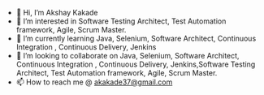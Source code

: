 - 👋 Hi, I’m Akshay Kakade
- 👀 I’m interested in Software Testing Architect, Test Automation framework, Agile, Scrum Master.
- 🌱 I’m currently learning Java, Selenium, Software Architect, Continuous Integration , Continuous Delivery, Jenkins
- 💞️ I’m looking to collaborate on Java, Selenium, Software Architect, Continuous Integration , Continuous Delivery, Jenkins,Software Testing Architect, Test Automation framework, Agile, Scrum Master.
- 📫 How to reach me @ akakade37@gmail.com

<!---
akakade37/akakade37 is a ✨ special ✨ repository because its `README.md` (this file) appears on your GitHub profile.
You can click the Preview link to take a look at your changes.
--->
